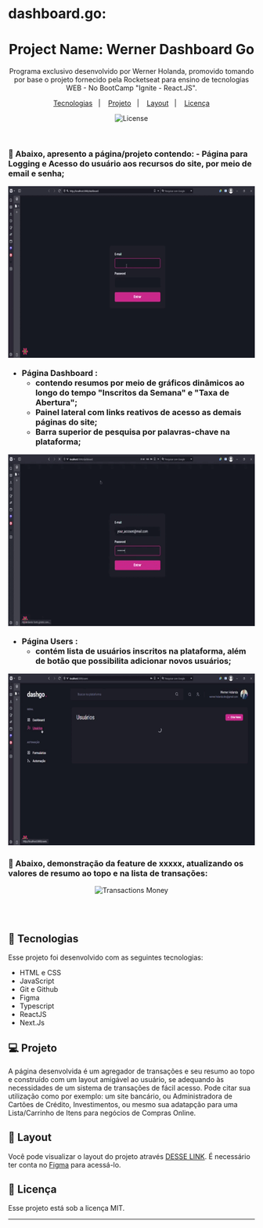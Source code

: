 # dashboard.go:

<h1 align="center"> Project Name: Werner Dashboard Go </h1>

<p align="center">
Programa exclusivo desenvolvido por Werner Holanda, promovido tomando por base o projeto fornecido pela Rocketseat para ensino de tecnologias WEB - No BootCamp "Ignite - React.JS". <br/>

</p>

<p align="center">
  <a href="#-tecnologias">Tecnologias</a>&nbsp;&nbsp;&nbsp;|&nbsp;&nbsp;&nbsp;
  <a href="#-projeto">Projeto</a>&nbsp;&nbsp;&nbsp;|&nbsp;&nbsp;&nbsp;
  <a href="#-layout">Layout</a>&nbsp;&nbsp;&nbsp;|&nbsp;&nbsp;&nbsp;
  <a href="#memo-licença">Licença</a>
</p>

<p align="center">
  <img alt="License" src="https://img.shields.io/static/v1?label=license&message=MIT&color=49AA26&labelColor=000000">
</p>

<br>

<h3>🔖 Abaixo, apresento a página/projeto contendo:
- Página para Logging e Acesso do usuário aos recursos do site, por meio de email e senha;

<p align="center">
  <img alt="Loggin/Acess" src="gif-LOGGIN ACCOUNT - Trim.gif" height="350em">
</p>

- Página Dashboard :
  - contendo resumos por meio de gráficos dinâmicos ao longo do tempo "Inscritos da Semana" e "Taxa de Abertura";
  - Painel lateral com links reativos de acesso as demais páginas do site;
  - Barra superior de pesquisa por palavras-chave na plataforma;

<p align="center">
  <img alt="Dashboard main " src="gif-DASHBOARD AND USERS - Trim.gif" height="350em">
</p>

- Página Users :
  - contém lista de usuários inscritos na plataforma, além de botão que possibilita adicionar novos usuários;

<p align="center">
  <img alt="Create New User" src="gif-CREATE NEW USER - Trim.gif" height="350em">
</p>
    
</h3>

<h3>🔖 Abaixo, demonstração da feature de xxxxx, atualizando os valores de resumo ao topo e na lista de transações:</h3>

<p align="center">
  <img alt="Transactions Money" src="income - DW MONEY - Pessoal — Microsoft_ Edge 2023-09-25 10-51-03 - Trim.gif" height="350em">
</p>

<br>
<br>

## 🚀 Tecnologias

Esse projeto foi desenvolvido com as seguintes tecnologias:

- HTML e CSS
- JavaScript
- Git e Github
- Figma
- Typescript
- ReactJS
- Next.Js

## 💻 Projeto

A página desenvolvida é um agregador de transações e seu resumo ao topo e construído com um layout amigável ao usuário, se adequando às necessidades de um sistema de transações de fácil acesso.
Pode citar sua utilização como por exemplo: um site bancário, ou Administradora de Cartões de Crédito, Investimentos, ou mesmo sua adatapção para uma Lista/Carrinho de Itens para negócios de Compras Online.




## 🔖 Layout

Você pode visualizar o layout do projeto através [DESSE LINK](https://www.figma.com/community/file/1187422022288947321). É necessário ter conta no [Figma](https://figma.com) para acessá-lo.

## :memo: Licença

Esse projeto está sob a licença MIT.

---
